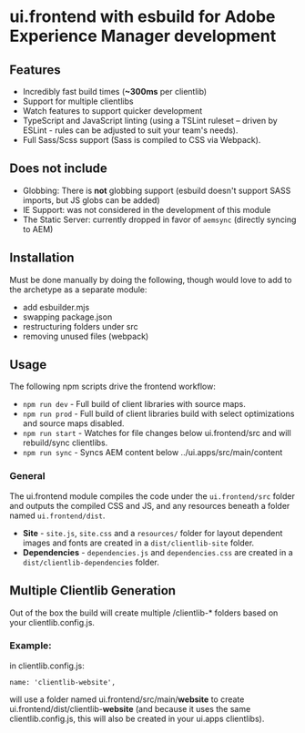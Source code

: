 # ui.frontend with esbuild for Adobe Experience Manager development

## Features

-   Incredibly fast build times (**~300ms** per clientlib)
-   Support for multiple clientlibs
-   Watch features to support quicker development
-   TypeScript and JavaScript linting (using a TSLint ruleset – driven by ESLint - rules can be adjusted to suit your team's needs).
-   Full Sass/Scss support (Sass is compiled to CSS via Webpack).

## Does not include

-   Globbing: There is **not** globbing support (esbuild doesn't support SASS imports, but JS globs can be added)
-   IE Support: was not considered in the development of this module
-   The Static Server: currently dropped in favor of `aemsync` (directly syncing to AEM)

## Installation

Must be done manually by doing the following, though would love to add to the archetype as a separate module:

-   add esbuilder.mjs
-   swapping package.json
-   restructuring folders under src
-   removing unused files (webpack)

## Usage

The following npm scripts drive the frontend workflow:

-   `npm run dev` - Full build of client libraries with source maps.
-   `npm run prod` - Full build of client libraries build with select optimizations and source maps disabled.
-   `npm run start` - Watches for file changes below ui.frontend/src and will rebuild/sync clientlibs.
-   `npm run sync` - Syncs AEM content below ../ui.apps/src/main/content

### General

The ui.frontend module compiles the code under the `ui.frontend/src` folder and outputs the compiled CSS and JS, and any resources beneath a folder named `ui.frontend/dist`.

-   **Site** - `site.js`, `site.css` and a `resources/` folder for layout dependent images and fonts are created in a `dist/clientlib-site` folder.
-   **Dependencies** - `dependencies.js` and `dependencies.css` are created in a `dist/clientlib-dependencies` folder.

## Multiple Clientlib Generation

Out of the box the build will create multiple /clientlib-\* folders based on your clientlib.config.js.

### Example:

in clientlib.config.js:

`name: 'clientlib-website',`

will use a folder named ui.frontend/src/main/**website** to create ui.frontend/dist/clientlib-**website** (and because it uses the same clientlib.config.js, this will also be created in your ui.apps clientlibs).
